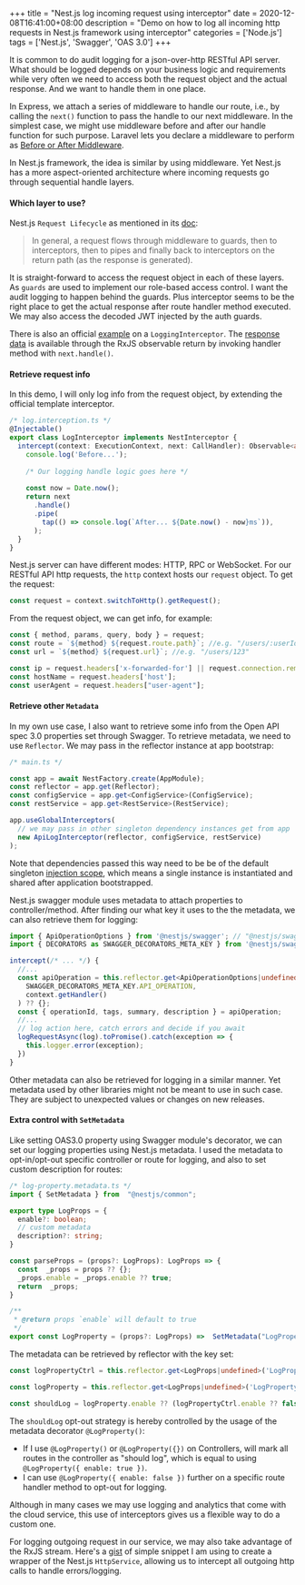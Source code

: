 +++
title = "Nest.js log incoming request using interceptor"
date = 2020-12-08T16:41:00+08:00
description = "Demo on how to log all incoming http requests in Nest.js framework using interceptor"
categories = ['Node.js']
tags = ['Nest.js', 'Swagger', 'OAS 3.0']
+++

It is common to do audit logging for a json-over-http RESTful API server. What should be logged depends on your business logic and requirements while very often we need to access both the request object and the actual response. And we want to handle them in one place.

In Express, we attach a series of middleware to handle our route, i.e., by calling the `next()` function to pass the handle to our next middleware. In the simplest case, we might use middleware before and after our handle function for such purpose. Laravel lets you declare a middleware to perform as [Before or After Middleware](https://laravel.com/docs/8.x/middleware#before-after-middleware).

In Nest.js framework, the idea is similar by using middleware. Yet Nest.js has a more aspect-oriented architecture where incoming requests go through sequential handle layers.

#### Which layer to use?
Nest.js `Request Lifecycle` as mentioned in its [doc](https://docs.nestjs.com/faq/request-lifecycle#interceptors):
> In general, a request flows through middleware to guards, then to interceptors, then to pipes and finally back to interceptors on the return path (as the response is generated).

It is straight-forward to access the request object in each of these layers. As `guards` are used to implement our role-based access control. I want the audit logging to happen behind the guards. Plus interceptor seems to be the right place to get the actual response after route handler method executed. We may also access the decoded JWT injected by the auth guards.

There is also an official [example](https://docs.nestjs.com/interceptors#aspect-interception) on a `LoggingInterceptor`. The [response data](https://docs.nestjs.com/interceptors#response-mapping) is available through the RxJS observable return by invoking handler method with `next.handle()`.

#### Retrieve request info
In this demo, I will only log info from the request object, by extending the official template interceptor.
```ts
/* log.interception.ts */
@Injectable()
export class LogInterceptor implements NestInterceptor {
  intercept(context: ExecutionContext, next: CallHandler): Observable<any> {
    console.log('Before...');
    
    /* Our logging handle logic goes here */
    
    const now = Date.now();
    return next
      .handle()
      .pipe(
        tap(() => console.log(`After... ${Date.now() - now}ms`)),
      );
  }
}
```

Nest.js server can have different modes: HTTP, RPC or WebSocket. For our RESTful API http requests, the `http` context hosts our `request` object. To get the request:
```ts
const request = context.switchToHttp().getRequest();
```

From the request object, we can get info, for example:
```ts
const { method, params, query, body } = request;
const route = `${method} ${request.route.path}`; //e.g. "/users/:userId"
const url = `${method} ${request.url}`; //e.g. "/users/123"

const ip = request.headers['x-forwarded-for'] || request.connection.remoteAddress;
const hostName = request.headers['host'];
const userAgent = request.headers["user-agent"];
```

#### Retrieve other `Metadata`
In my own use case, I also want to retrieve some info from the Open API spec 3.0 properties set through Swagger. To retrieve metadata, we need to use `Reflector`. We may pass in the reflector instance at app bootstrap:
```ts
/* main.ts */

const app = await NestFactory.create(AppModule);
const reflector = app.get(Reflector);
const configService = app.get<ConfigService>(ConfigService);
const restService = app.get<RestService>(RestService);

app.useGlobalInterceptors(
  // we may pass in other singleton dependency instances get from app
  new ApiLogInterceptor(reflector, configService, restService)
);
```

Note that dependencies passed this way need to be be of the default singleton [injection scope](https://docs.nestjs.com/fundamentals/injection-scopes), which means a single instance is instantiated and shared after application bootstrapped.

Nest.js swagger module uses metadata to attach properties to controller/method. After finding our what key it uses to the the metadata, we can also retrieve them for logging:
```ts
import { ApiOperationOptions } from '@nestjs/swagger'; // "@nestjs/swagger": "4.6.0"
import { DECORATORS as SWAGGER_DECORATORS_META_KEY } from '@nestjs/swagger/dist/constants';

intercept(/* ... */) {
  //...
  const apiOperation = this.reflector.get<ApiOperationOptions|undefined>(
    SWAGGER_DECORATORS_META_KEY.API_OPERATION,
    context.getHandler()
  ) ?? {};
  const { operationId, tags, summary, description } = apiOperation;
  //...
  // log action here, catch errors and decide if you await
  logRequestAsync(log).toPromise().catch(exception => {
    this.logger.error(exception);
  })
}
```

Other metadata can also be retrieved for logging in a similar manner. Yet metadata used by other libraries might not be meant to use in such case. They are subject to unexpected values or changes on new releases.

#### Extra control with `SetMetadata`
Like setting OAS3.0 property using Swagger module's decorator, we can set our logging properties using Nest.js metadata. I used the metadata to opt-in/opt-out specific controller or route for logging, and also to set custom description for routes:
```ts
/* log-property.metadata.ts */
import { SetMetadata } from  "@nestjs/common";

export type LogProps = {
  enable?: boolean;
  // custom metadata
  description?: string;
}

const parseProps = (props?: LogProps): LogProps => {
  const  _props = props ?? {};
  _props.enable = _props.enable ?? true;
  return  _props; 
}

/**
 * @return props `enable` will default to true
 */
export const LogProperty = (props?: LogProps) =>  SetMetadata("LogProperty", parseProps(props));
```

The metadata can be retrieved by reflector with the key set:
```ts
const logPropertyCtrl = this.reflector.get<LogProps|undefined>('LogProperty', context.getClass()) ?? {};

const logProperty = this.reflector.get<LogProps|undefined>('LogProperty', context.getHandler()) ?? {};

const shouldLog = logProperty.enable ?? (logPropertyCtrl.enable ?? false);
```

The `shouldLog` opt-out strategy is hereby controlled by the usage of the metadata decorator `@LogProperty()`:
* If I use `@LogProperty()` or `@LogProperty({})` on Controllers, will mark all routes in the controller as "should log", which is equal to using `@LogProperty({ enable: true })`.
* I can use `@LogProperty({ enable: false })` further on a specific route handler method to opt-out for logging.

Although in many cases we may use logging and analytics that come with the cloud service, this use of interceptors gives us a flexible way to do a custom one.

For logging outgoing request in our service, we may also take advantage of the RxJS stream. Here's a [gist](https://gist.github.com/Roytangrb/5236366fb5f1f939a7f243296eeae88f) of simple snippet I am using to create a wrapper of the Nest.js `HttpService`, allowing us to intercept all outgoing http calls to handle errors/logging.
